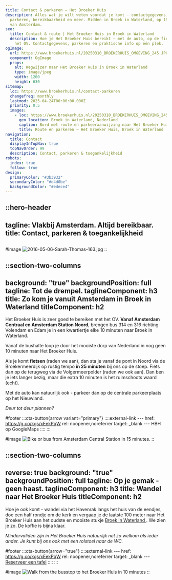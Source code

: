```yaml
---
title: Contact & parkeren – Het Broeker Huis
description: Alles wat je wilt weten voordat je komt - contactgegevens,
  parkeren, bereikbaarheid en meer. Midden in Broek in Waterland, op 15 minuten
  van Amsterdam.
seo:
  title: Contact & route | Het Broeker Huis in Broek in Waterland
  description: Hoe je Het Broeker Huis bereikt – met de auto, op de fiets of met
    het OV. Contactgegevens, parkeren en praktische info op één plek.
ogImage:
  url: https://www.broekerhuis.nl/20250310_BROEKERHUIS_OMGEVING_245.JPG
  component: OgImage
  props:
    alt: Wegwijzer naar Het Broeker Huis in Broek in Waterland
    type: image/jpeg
    width: 1200
    height: 630
sitemap:
  loc: https://www.broekerhuis.nl/contact-parkeren
  changefreq: monthly
  lastmod: 2025-04-24T00:00:00.000Z
  priority: 0.5
  images:
    - loc: https://www.broekerhuis.nl/20250310_BROEKERHUIS_OMGEVING_245.JPG
      geo_location: Broek in Waterland, Nederland
      caption: Bord met route en parkeeraanwijzing naar Het Broeker Huis
      title: Route en parkeren – Het Broeker Huis, Broek in Waterland
navigation:
  title: Contact
  displayInTopNav: true
  topNavOrder: 99
  description: Contact, parkeren & toegankelijkheid
robots:
  index: true
  follow: true
design:
  primaryColor: "#3b3932"
  secondaryColor: "#d4d0be"
  backgroundColor: "#edece4"
---
```


::hero-header
---
tagline: Vlakbij Amsterdam. Altijd bereikbaar.
title: Contact, parkeren & toegankelijkheid
---
##

#image
![2016-05-06-Sarah-Thomas-163.jpg](/20250331_BROEKERHUIS_1530.JPG)
::

::section-two-columns
---
background: "true"
backgroundPosition: full
tagline: Tot de drempel.
taglineComponent: h3
title: Zo kom je vanuit Amsterdam in Broek in Waterland
titleComponent: h2
---
Het Broeker Huis is zeer goed te bereiken met het OV. **Vanaf Amsterdam Centraal en Amsterdam Station Noord**, brengen bus 314 en 316 richting Volendam en Edam je in een kwartiertje elke 10 minuten naar Broek in Waterland.

Vanaf de bushalte loop je door het mooiste dorp van Nederland in nog geen 10 minuten naar Het Broeker Huis.

Als je komt **fietsen** (raden we aan), dan sta je vanaf de pont in Noord via de Broekermeerdijk op rustig tempo **in 25 minuten** bij ons op de stoep. Fiets dan op de terugweg via de Volgermeerpolder (raden we ook aan). Dan ben je iets langer bezig, maar die extra 10 minuten is het ruimschoots waard (echt).

Met de auto kan natuurlijk ook - parkeer dan op de centrale parkeerplaats op het Nieuwland.

*Deur tot deur plannen?*

#footer
  :::cta-button{arrow variant="primary"}
    ::::external-link
    ---
    href: https://g.co/kgs/xEekPqW
    rel: noopener,noreferrer
    target: _blank
    ---
    HBH op GoogleMaps
    ::::
  :::

#image
![Bike or bus from Amsterdam Central Station in 15 minutes.](/ride-bus-drive-to-broek-in-waterland-from-amsterdam)
::

::section-two-columns
---
reverse: true
background: "true"
backgroundPosition: full
tagline: Op je gemak - geen haast.
taglineComponent: h3
title: Wandel naar Het Broeker Huis
titleComponent: h2
---
Hoe je ook komt - wandel via het Havenrak langs het huis van de eendjes, doe een half rondje om de kerk en vergaap je de laatste 100 meter naar Het Broeker Huis aan het oudste en mooiste stukje [Broek in Waterland ](https://bijzonderplekje.nl/mooiste-dorp-van-nederland/#:~\:text=In%20Laag%20Holland%2C%20net%20boven,ontdekken%20van%20bijzondere%20plekjes%20aan.). We zien je zo. De koffie is bijna klaar.

*Mindervaliden zijn in Het Broeker Huis natuurlijk net zo welkom als ieder ander. Je kunt bij ons ook met een rolstoel naar de WC.*

#footer
  :::cta-button{arrow="true"}
    ::::external-link
    ---
    href: https://g.co/kgs/xEekPqW
    rel: noopener,noreferrer
    target: _blank
    ---
    [Reserveer een tafel](https://forms.gle/wsb24fnF5RsU4eL56)
    ::::
  :::

#image
![Walk from the busstop to het Broeker Huis in 10 minutes](/walk-to-het-broeker-huis-in-broek-in-waterland)
::

